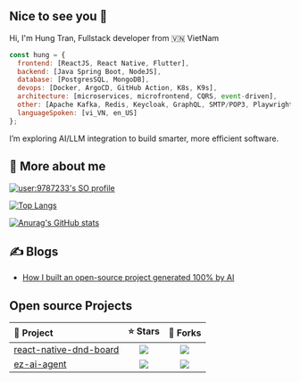 ## Nice to see you 👋

<p>Hi, I'm Hung Tran, Fullstack developer from 🇻🇳 VietNam</p>

```javascript
const hung = {
  frontend: [ReactJS, React Native, Flutter],
  backend: [Java Spring Boot, NodeJS],
  database: [PostgresSQL, MongoDB],
  devops: [Docker, ArgoCD, GitHub Action, K8s, K9s],
  architecture: [microservices, microfrontend, CQRS, event-driven],
  other: [Apache Kafka, Redis, Keycloak, GraphQL, SMTP/POP3, Playwright, Selenium, K6],
  languageSpoken: [vi_VN, en_US]
};
```
<p>I’m exploring AI/LLM integration to build smarter, more efficient software.</p>

## 🐣 More about me

[![user:9787233's SO profile](https://stackoverflow-readme-profile.johannchopin.fr/profile/9787233?theme=cobalt&website=true&location=true)](https://github.com/johannchopin/stackoverflow-readme-profile)

[![Top Langs](https://github-readme-stats.vercel.app/api/top-langs/?username=hungga1711)](https://github.com/anuraghazra/github-readme-stats)

[![Anurag's GitHub stats](https://github-readme-stats.vercel.app/api?username=hungga1711&theme=ambient_gradient)](https://github.com/anuraghazra/github-readme-stats)

## ✍️ Blogs
- [How I built an open-source project generated 100% by AI](https://dev.to/hungxplorer/building-an-open-source-project-with-100-ai-generated-code-1p8i)

## Open source Projects
<table style="width:100%">
  <thead>
    <tr>
      <th align="left">🚀 Project</th>
      <th align="center">⭐ Stars</th>
      <th align="center">🍴 Forks</th>
    </tr>
  </thead>
  <tbody>
    <tr>
      <td><a href="https://github.com/hungga1711/react-native-dnd-board">react-native-dnd-board</a></td>
      <td align="center"><img src="https://img.shields.io/github/stars/hungga1711/react-native-dnd-board?style=social" /></td>
      <td align="center"><img src="https://img.shields.io/github/forks/hungga1711/react-native-dnd-board?style=social" /></td>
    </tr>
    <tr>
      <td><a href="https://github.com/hungga1711/ez-ai-agent">ez-ai-agent</a></td>
      <td align="center"><img src="https://img.shields.io/github/stars/hungga1711/ez-ai-agent?style=social" /></td>
      <td align="center"><img src="https://img.shields.io/github/forks/hungga1711/ez-ai-agent?style=social" /></td>
    </tr>
  </tbody>
</table>

